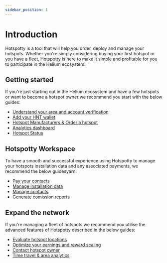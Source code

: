 ```yaml
---
sidebar_position: 1
---
```


# Introduction

Hotspotty is a tool that will help you order, deploy and manage your hotspots. Whether you're simply considering buying your first hotspot or you have a fleet, Hotspotty is here to make it simple and profitable for you to participate in the Helium ecosystem.

## Getting started

If you're just starting out in the Helium ecosystem and have a few hotspots or want to become a hotspot owner we recommend you start with the below guides:

- [Understand your area and account verification](./getting-started/understand-your-area-and-account-verification.md)
- [Add your HNT wallet](./getting-started/add-your-HNT-wallet.md)
- [Hotspot Manufacturers & Order a hotspot](./getting-started/order-a-hotspot.md)
- [Analytics dashboard](./getting-started/analytics-dashboard.md)
- [Hotspot Status](./getting-started/hotspot-status.)


## Hotspotty Workspace

To have a smooth and successful experience using Hotspotty to manage your hotspots installation data and any associated payments, we recommend the below guidesyarn:

- [Pay your contacts](./hotspotty-workspace/pay-your-contacts)
- [Manage installation data](./hotspotty-workspace/manage-installation-data)  
- [Manage contacts](./hotspotty-workspace/manage-contacts)  
- [Generate comission reports](./hotspotty-workspace/generate-commission-reports)

## Expand the network

If you're managing a fleet of hotspots we recommend you utilise the advanced features of Hotspotty described in the below guides:

- [Evaluate hotspot locations](./expand-the-network/evaluate-hotspot-locations.md)
- [Optimize your earnings and reward scaling](./expand-the-network/optimize-your-earnings-and-reward-scaling.md)
- [Contact hotspot owner](./expand-the-network/contact-hotspot-owner.md)
- [Time travel & area analytics](./expand-the-network/time-travel.md)





